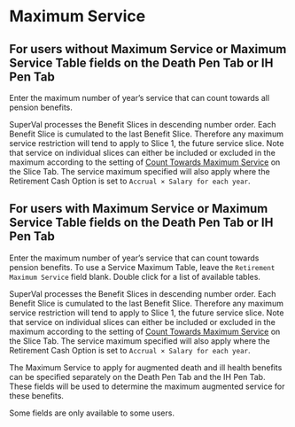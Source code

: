 # Maximum Service

## For users without Maximum Service or Maximum Service Table fields on the Death Pen Tab or IH Pen Tab

Enter the maximum number of year’s service that can count towards all
pension benefits.

SuperVal processes the Benefit Slices in descending number order. Each
Benefit Slice is cumulated to the last Benefit Slice. Therefore any
maximum service restriction will tend to apply to Slice 1, the future
service slice. Note that service on individual slices can either be
included or excluded in the maximum according to the setting of [Count
Towards Maximum Service](actives_basis+servindm.md) on the Slice Tab.
The service maximum specified will also apply where the Retirement Cash
Option is set to `Accrual × Salary for each
year`.

## For users with Maximum Service or Maximum Service Table fields on the Death Pen Tab or IH Pen Tab

Enter the maximum number of year’s service that can count towards
pension benefits. To use a Service Maximum Table, leave the `Retirement
Maximum Service` field blank. Double click for a list of available
tables.

SuperVal processes the Benefit Slices in descending number order. Each
Benefit Slice is cumulated to the last Benefit Slice. Therefore any
maximum service restriction will tend to apply to Slice 1, the future
service slice. Note that service on individual slices can either be
included or excluded in the maximum according to the setting of [Count
Towards Maximum Service](actives_basis+servindm.md) on the Slice Tab.
The service maximum specified will also apply where the Retirement Cash
Option is set to `Accrual × Salary for each year`.

The Maximum Service to apply for augmented death and ill health benefits
can be specified separately on the Death Pen Tab and the IH Pen Tab.
These fields will be used to determine the maximum augmented service for
these benefits.

Some fields are only available to some users.

